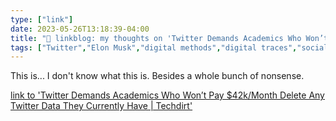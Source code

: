 ```yaml
---
type: ["link"]
date: 2023-05-26T13:18:39-04:00
title: "🔗 linkblog: my thoughts on 'Twitter Demands Academics Who Won’t Pay $42k/Month Delete Any Twitter Data They Currently Have | Techdirt'"
tags: ["Twitter","Elon Musk","digital methods","digital traces","social media","API"]
---
```

This is... I don't know what this is. Besides a whole bunch of nonsense.  
 

[link to 'Twitter Demands Academics Who Won’t Pay $42k/Month Delete Any Twitter Data They Currently Have | Techdirt'](https://www.techdirt.com/2023/05/26/twitter-demands-academics-who-wont-pay-42k-month-delete-any-twitter-data-they-currently-have/)
